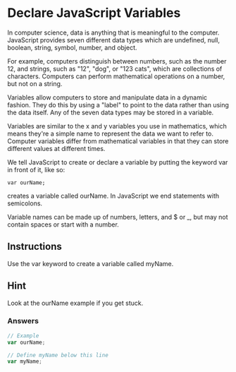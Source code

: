 # Declare JavaScript Variables
 
In computer science, data is anything that is meaningful to the computer. JavaScript provides seven different data types which are undefined, null, boolean, string, symbol, number, and object.

For example, computers distinguish between numbers, such as the number 12, and strings, such as "12", "dog", or "123 cats", which are collections of characters. Computers can perform mathematical operations on a number, but not on a string.

Variables allow computers to store and manipulate data in a dynamic fashion. They do this by using a "label" to point to the data rather than using the data itself. Any of the seven data types may be stored in a variable.

Variables are similar to the x and y variables you use in mathematics, which means they're a simple name to represent the data we want to refer to. Computer variables differ from mathematical variables in that they can store different values at different times.

We tell JavaScript to create or declare a variable by putting the keyword var in front of it, like so:

`var ourName;`
 
creates a variable called ourName. In JavaScript we end statements with semicolons.

Variable names can be made up of numbers, letters, and $ or _, but may not contain spaces or start with a number.

## Instructions
 Use the var keyword to create a variable called myName.

## Hint
Look at the ourName example if you get stuck.

### Answers

```javascript
// Example
var ourName;

// Define myName below this line
var myName;

```